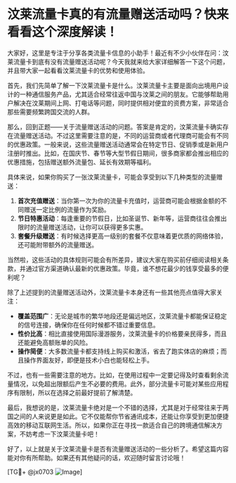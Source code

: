 # 汶莱流量卡真的有流量赠送活动吗？快来看看这个深度解读！

大家好，这里是专注于分享各类流量卡信息的小助手！最近有不少小伙伴在问：汶莱流量卡到底有没有流量赠送活动呢？今天我就来给大家详细解答一下这个问题，并且带大家一起看看汶莱流量卡的优势和使用体验。

首先，我们先简单了解一下汶莱流量卡是什么。汶莱流量卡主要是面向出境用户设计的一种通信服务产品，尤其适合经常往返中国与汶莱之间的朋友。它能够帮助用户解决在汶莱期间上网、打电话等问题，同时提供相对便宜的资费方案，非常适合那些需要频繁跨国交流的人群。

那么，回到正题——关于流量赠送活动的问题。答案是肯定的，汶莱流量卡确实存在流量赠送活动。不过这里需要注意的是，不同的运营商或者代理商可能会有不同的优惠政策。一般来说，这些流量赠送活动通常会在特定节日、促销季或是新用户注册时推出。比如，在国庆节、春节等大型节假日期间，很多商家都会推出相应的优惠措施，包括赠送额外流量包、延长有效期等福利。

具体来说，如果你购买了一张汶莱流量卡，可能会享受到以下几种类型的流量赠送：
1. **首次充值赠送**：当你第一次为你的流量卡充值时，运营商可能会根据金额的不同赠送一定比例的流量作为奖励。
2. **节日特惠活动**：每逢重要的节假日，比如圣诞节、新年等，运营商往往会推出限时的流量赠送活动，让你可以获得更多实惠。
3. **套餐升级赠送**：有时候选择更高一级别的套餐不仅意味着更优质的网络体验，还可能附带额外的流量赠送。

当然啦，这些活动的具体规则可能会有所差异，建议大家在购买前仔细阅读相关条款，并通过官方渠道确认最新的优惠政策。毕竟，谁不想花最少的钱享受最多的便利呢？

除了上述提到的流量赠送活动外，汶莱流量卡本身还有一些其他亮点值得大家关注：
- **覆盖范围广**：无论是城市的繁华地段还是偏远地区，汶莱流量卡都能保证稳定的信号连接，确保你在任何时候都不错过重要信息。
- **性价比高**：相比直接使用国际漫游服务，汶莱流量卡的价格要亲民得多，而且还能避免高额账单的风险。
- **操作简便**：大多数流量卡都支持线上购买和激活，省去了跑实体店的麻烦；而且操作界面友好，即便是技术小白也能轻松上手。

不过，也有一些需要注意的地方。比如，在使用过程中一定要记得及时查看剩余流量情况，以免超出限额后产生不必要的费用。此外，部分流量卡可能对某些应用程序有限制，所以在选择之前最好提前了解清楚。

最后，我想说的是，汶莱流量卡绝对是一个不错的选择，尤其是对于经常往来于两国之间的人来说更是如此。它不仅能帮你节省通讯成本，还能让你享受到更加便捷高效的移动互联网生活。所以，如果你正在寻找一款适合自己的跨境通信解决方案，不妨考虑一下汶莱流量卡吧！

好了，以上就是关于汶莱流量卡是否有流量赠送活动的一些分析了。希望这篇内容能对你有所帮助。如果还有其他疑问的话，欢迎随时留言讨论哦！

[TG💪+ @jx0703 ![Image](https://github.com/user-attachments/assets/dbca1d08-cadb-493c-b0ec-ad6f7a83f270)]